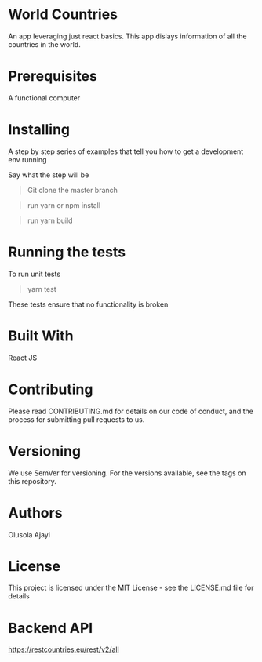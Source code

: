 # World Countries

An app leveraging just react basics. This app dislays information of all the countries in the world.

# Prerequisites

A functional computer

# Installing

A step by step series of examples that tell you how to get a development env running

Say what the step will be

> Git clone the master branch

> run yarn or npm install

> run yarn build

# Running the tests

To run unit tests

> yarn test

These tests ensure that no functionality is broken

# Built With

React JS

# Contributing

Please read CONTRIBUTING.md for details on our code of conduct, and the process for submitting pull requests to us.

# Versioning

We use SemVer for versioning. For the versions available, see the tags on this repository.

# Authors

Olusola Ajayi

# License
This project is licensed under the MIT License - see the LICENSE.md file for details

# Backend API
https://restcountries.eu/rest/v2/all
